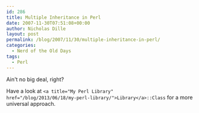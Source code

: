 ```yaml
---
id: 286
title: Multiple Inheritance in Perl
date: 2007-11-30T07:51:08+00:00
author: Nicholas Dille
layout: post
permalink: /blog/2007/11/30/multiple-inheritance-in-perl/
categories:
  - Nerd of the Old Days
tags:
  - Perl
---
```

Ain't no big deal, right?

<!--more-->

Have a look at <code class="command">&lt;a title="My Perl Library" href="/blog/2013/06/18/my-perl-library/">Library&lt;/a>::Class</code> for a more universal approach.


